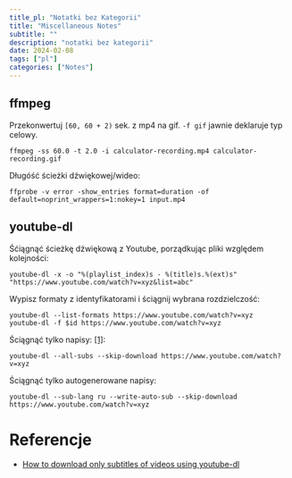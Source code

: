 ```yaml
---
title_pl: "Notatki bez Kategorii"
title: "Miscellaneous Notes"
subtitle: ""
description: "notatki bez kategorii"
date: 2024-02-08
tags: ["pl"]
categories: ["Notes"]
---
```


## ffmpeg

Przekonwertuj `[60, 60 + 2)` sek. z mp4 na gif. `-f gif` jawnie deklaruje typ celowy.

```
ffmpeg -ss 60.0 -t 2.0 -i calculator-recording.mp4 calculator-recording.gif
```

Długóść ścieżki dźwiękowej/wideo:

```
ffprobe -v error -show_entries format=duration -of default=noprint_wrappers=1:nokey=1 input.mp4
```

## youtube-dl

Śćiągnąć ścieżkę dźwiękową z Youtube, porządkując pliki względem kolejności:

```
youtube-dl -x -o "%(playlist_index)s - %(title)s.%(ext)s" "https://www.youtube.com/watch?v=xyz&list=abc"
```

Wypisz formaty z identyfikatorami i ściągnij wybrana rozdzielczość:

```
youtube-dl --list-formats https://www.youtube.com/watch?v=xyz
youtube-dl -f $id https://www.youtube.com/watch?v=xyz
```

Ściągnąć tylko napisy: [[1]][ref1]:

```
youtube-dl --all-subs --skip-download https://www.youtube.com/watch?v=xyz
```

Ściągnąć tylko autogenerowane napisy:

```
youtube-dl --sub-lang ru --write-auto-sub --skip-download https://www.youtube.com/watch?v=xyz
```

# Referencje

- [How to download only subtitles of videos using youtube-dl][ref1]

[ref1]:https://superuser.com/questions/927523/how-to-download-only-subtitles-of-videos-using-youtube-dl "https://superuser.com/questions/927523/how-to-download-only-subtitles-of-videos-using-youtube-dl"

